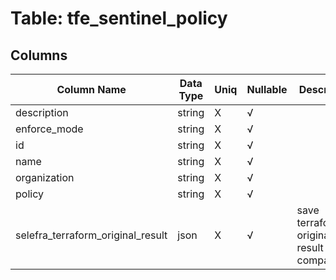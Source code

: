 # Table: tfe_sentinel_policy

## Columns 

|  Column Name   |  Data Type  | Uniq | Nullable | Description | 
|  ----  | ----  | ----  | ----  | ---- | 
| description | string | X | √ |  | 
| enforce_mode | string | X | √ |  | 
| id | string | X | √ |  | 
| name | string | X | √ |  | 
| organization | string | X | √ |  | 
| policy | string | X | √ |  | 
| selefra_terraform_original_result | json | X | √ | save terraform original result for compatibility | 


